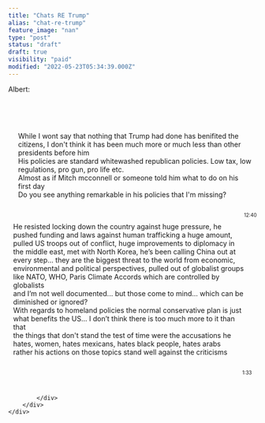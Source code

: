 ```yaml
---
title: "Chats RE Trump"
alias: "chat-re-trump"
feature_image: "nan"
type: "post"
status: "draft"
draft: true
visibility: "paid"
modified: "2022-05-23T05:34:39.000Z"
---
```


<p>Albert:</p><!--kg-card-begin: html-->
<link rel="stylesheet" href="https://stackpath.bootstrapcdn.com/bootstrap/4.1.3/css/bootstrap.min.css" integrity="sha384-MCw98/SFnGE8fJT3GXwEOngsV7Zt27NXFoaoApmYm81iuXoPkFOJwJ8ERdknLPMO" crossorigin="anonymous">
<link rel="stylesheet" href="__GHOST_URL__/assets/built/screen.css" type="text/css">

<div class="container-fluid h-100">
	<div class="row justify-content-center h-100">
		<div class="col-md-12 col-xl-12 chat card">
		   <div class="card-body msg_card_body">
				
<div class="d-flex justify-content-start mb-4"><div class="img_cont_msg">
<a src="__GHOST_URL__/content/images/" class="rounded-circle user_img_msg"></div><div class="msg_cotainer">

While I wont say that nothing that Trump had done has benifited the citizens, I don't think it has been much more or much less than other presidents before him <br>
His policies are  standard whitewashed republican policies. Low tax, low regulations, pro gun, pro life etc.
<br>
Almost as if Mitch mcconnell or someone told him what to do on his first day<br>
Do you see anything remarkable in his policies that I'm missing?
    <span class="msg_time_send">12:40</span>
</div></div>
               <div class="d-flex justify-content-end mb-4"><div class="msg_cotainer_send">

He resisted locking down the country against huge pressure, he pushed funding and laws against human trafficking a huge amount, pulled US troops out of conflict, huge improvements to diplomacy in the middle east, met with North Korea, he’s been calling China out at every step... they are the biggest threat to the world from economic, environmental and political perspectives, pulled out of globalist groups like NATO, WHO, Paris Climate Accords which are controlled by globalists<br>
and I’m not well documented... but those come to mind... which can be diminished or ignored? <br>
With regards to homeland policies the normal conservative plan is just what benefits the US... I don’t think there is too much more to it than that<br>
the things that don't stand the test of time were the accusations he hates, women, hates mexicans, hates black people, hates arabs
<br>
rather his actions on those topics stand well against the criticisms
<span class="msg_time_send">1:33</span>
</div><div class="img_cont_msg" style="width: 40px">
<a src="__GHOST_URL__/content/images/size/w150/2020/07/DC4B735E-8C9A-4696-9DFA-14D863ADA4D9.jpeg" class="rounded-circle user_img_msg"></div></div>

			</div>
		</div>
	</div>
</div><!--kg-card-end: html--><!--kg-card-begin: html--><!-- styles -->
<style>

		.chat{
			margin-top: auto;
			margin-bottom: auto;
		}
		.card{
			height: 800px;
			border-radius: 15px !important;
			background-color: var(--lighter-gray-color) !important;
		}
		.contacts_body{
			padding:  0.75rem 0 !important;
			overflow-y: auto;
			white-space: nowrap;
		}
		.msg_card_body{
			overflow-y: auto;
		}
		.card-header{
			border-radius: 15px 15px 0 0 !important;
			border-bottom: 0 !important;
		}
	 .card-footer{
		border-radius: 0 0 15px 15px !important;
			border-top: 0 !important;
	}
		.container{
			align-content: center;
		}
		.search{
			border-radius: 15px 0 0 15px !important;
			background-color: var(--light-gray-color) !important;
			border:0 !important;
			color:var(--black-color)!important;
		}
		.search:focus{
		     box-shadow:none !important;
           outline:0px !important;
		}
		.type_msg{
			background-color: var(--light-gray-color) !important;
			border:0 !important;
			color:var(--black-color)!important;
			height: 60px !important;
			overflow-y: auto;
		}
			.type_msg:focus{
		     box-shadow:none !important;
           outline:0px !important;
		}
		.attach_btn{
	border-radius: 15px 0 0 15px !important;
	background-color: var(--light-gray-color) !important;
			border:0 !important;
			color: var(--black-color)!important;
			cursor: pointer;
		}
		.send_btn{
	border-radius: 0 15px 15px 0 !important;
	background-color: var(--light-gray-color) !important;
			border:0 !important;
			color: var(--black-color)!important;
			cursor: pointer;
		}
		.search_btn{
			border-radius: 0 15px 15px 0 !important;
			background-color: var(--light-gray-color) !important;
			border:0 !important;
			color: var(--black-color)!important;
			cursor: pointer;
		}
		.contacts{
			list-style: none;
			padding: 0;
		}
		.contacts li{
			width: 100% !important;
			padding: 5px 10px;
			margin-bottom: 15px !important;
		}
	.active{
			background-color: var(--light-gray-color);
	}
		.user_img{
			height: 70px;
			width: 70px;
            background-color: green;		
		}
		.user_img_msg{
			height: 40px;
			width: 40px;
            background-color: blue;
		
		}
	.img_cont{
			position: relative;
			height: 70px;
			width: 70px;
	}
	.img_cont_msg{
			height: 40px;
			width: 40px;
	}
	.online_icon{
		position: absolute;
		height: 15px;
		width:15px;
		background-color: #4cd137;
		border-radius: 50%;
		bottom: 0.2em;
		right: 0.4em;
		border:1.5px solid white;
	}
	.offline{
		background-color: #c23616 !important;
	}
	.user_info{
		margin-top: auto;
		margin-bottom: auto;
		margin-left: 15px;
	}
	.user_info span{
		font-size: 20px;
		color: var(--primary-text-color);
	}
	.user_info p{
	font-size: 10px;
	color: var(--dark-gray-color);
	}
	.video_cam{
		margin-left: 50px;
		margin-top: 5px;
	}
	.video_cam span{
		color: white;
		font-size: 20px;
		cursor: pointer;
		margin-right: 20px;
	}
	.msg_cotainer{
		margin-top: auto;
		margin-bottom: auto;
		margin-left: 10px;
		border-radius: 25px;
		background-color: var(--twitter-color);
		padding: 10px;
		position: relative;
	}
	.msg_cotainer_send{
		margin-top: auto;
		margin-bottom: auto;
		margin-right: 10px;
		border-radius: 25px;
		background-color: var(--green-color);
		padding: 10px;
		position: relative;
	}
	.msg_time{
		position: absolute;
		left: 0;
		bottom: -15px;
		color: var(--dark-gray-color);
		font-size: 10px;
	}
	.msg_time_send{
		position: absolute;
		right:0;
		bottom: -15px;
		color: var(--dark-gray-color);
		font-size: 10px;
	}
	.msg_head{
		position: relative;
	}
	#action_menu_btn{
		position: absolute;
		right: 10px;
		top: 10px;
		color: white;
		cursor: pointer;
		font-size: 20px;
	}
	.action_menu{
		z-index: 1;
		position: absolute;
		padding: 15px 0;
		background-color: var(--mid-gray-color);
		color: white;
		border-radius: 15px;
		top: 30px;
		right: 15px;
		display: none;
	}
	.action_menu ul{
		list-style: none;
		padding: 0;
	margin: 0;
	}
	.action_menu ul li{
		width: 100%;
		padding: 10px 15px;
		margin-bottom: 5px;
	}
	.action_menu ul li i{
		padding-right: 10px;
	
	}
	.action_menu ul li:hover{
		cursor: pointer;
		background-color: var(--lighter-gray-color);
	}
	@media(max-width: 576px){
	.contacts_card{
		margin-bottom: 15px !important;
	}
	}
</style><!--kg-card-end: html-->

